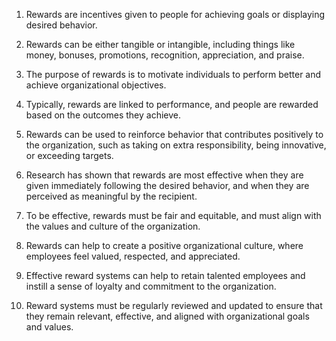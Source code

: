 1. Rewards are incentives given to people for achieving goals or displaying desired behavior.

2. Rewards can be either tangible or intangible, including things like money, bonuses, promotions, recognition, appreciation, and praise.

3. The purpose of rewards is to motivate individuals to perform better and achieve organizational objectives.

4. Typically, rewards are linked to performance, and people are rewarded based on the outcomes they achieve.

5. Rewards can be used to reinforce behavior that contributes positively to the organization, such as taking on extra responsibility, being innovative, or exceeding targets.

6. Research has shown that rewards are most effective when they are given immediately following the desired behavior, and when they are perceived as meaningful by the recipient.

7. To be effective, rewards must be fair and equitable, and must align with the values and culture of the organization.

8. Rewards can help to create a positive organizational culture, where employees feel valued, respected, and appreciated.

9. Effective reward systems can help to retain talented employees and instill a sense of loyalty and commitment to the organization.

10. Reward systems must be regularly reviewed and updated to ensure that they remain relevant, effective, and aligned with organizational goals and values.
